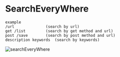 # SearchEveryWhere

```
example
/url              (search by url)
get /list         (search by get method and url)
post /save        (search by post method and url)
description keywords  (search by keywords)
```

![searchEveryWhere](../../../.vuepress/public/img/searchEveryWhere.gif)